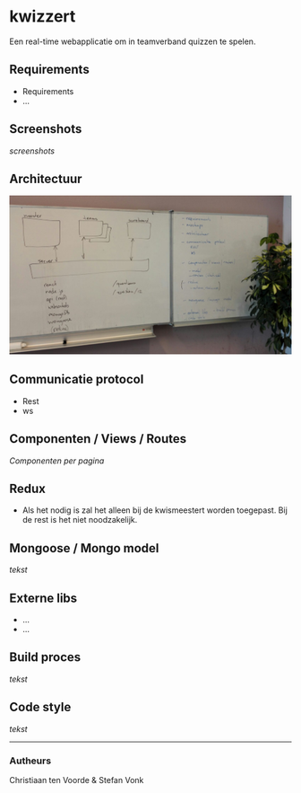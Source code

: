 # kwizzert

Een real-time webapplicatie om in teamverband quizzen te spelen.

## Requirements
* Requirements
* ...

## Screenshots
_screenshots_

## Architectuur
![Architectuur Screenshot](Architectuur.jpeg)

## Communicatie protocol
* Rest
* ws

## Componenten / Views / Routes
_Componenten per pagina_

## Redux
* Als het nodig is zal het alleen bij de kwismeestert worden toegepast. Bij de rest is het niet noodzakelijk.

## Mongoose / Mongo model
_tekst_

## Externe libs
* ...
* ...

## Build proces
_tekst_

## Code style
_tekst_


---
### Autheurs
Christiaan ten Voorde & Stefan Vonk
